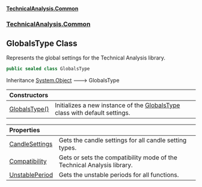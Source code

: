 #### [TechnicalAnalysis.Common](TechnicalAnalysis.Common.md 'TechnicalAnalysis.Common')
### [TechnicalAnalysis.Common](TechnicalAnalysis.Common.md#TechnicalAnalysis.Common 'TechnicalAnalysis.Common')

## GlobalsType Class

Represents the global settings for the Technical Analysis library.

```csharp
public sealed class GlobalsType
```

Inheritance [System.Object](https://docs.microsoft.com/en-us/dotnet/api/System.Object 'System.Object') &#129106; GlobalsType

| Constructors | |
| :--- | :--- |
| [GlobalsType()](GlobalsType.GlobalsType().md 'TechnicalAnalysis.Common.GlobalsType.GlobalsType()') | Initializes a new instance of the [GlobalsType](GlobalsType.md 'TechnicalAnalysis.Common.GlobalsType') class with default settings. |

| Properties | |
| :--- | :--- |
| [CandleSettings](GlobalsType.CandleSettings.md 'TechnicalAnalysis.Common.GlobalsType.CandleSettings') | Gets the candle settings for all candle setting types. |
| [Compatibility](GlobalsType.Compatibility.md 'TechnicalAnalysis.Common.GlobalsType.Compatibility') | Gets or sets the compatibility mode of the Technical Analysis library. |
| [UnstablePeriod](GlobalsType.UnstablePeriod.md 'TechnicalAnalysis.Common.GlobalsType.UnstablePeriod') | Gets the unstable periods for all functions. |
